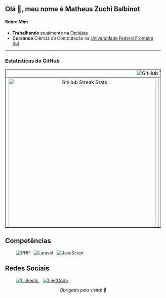 ## **Olá 👋, meu nome é Matheus Zuchi Balbinot**

#### Sobre Mim
- **Trabalhando** atualmente na [Optidata](https://www.optidata.cloud/optiwork/)
- **Cursando** Ciência da Computação na [Universidade Federal Fronteira Sul](https://www.uffs.edu.br/)

---

### Estatísticas do GitHub
<table align="center" border="1" cellspacing="0" cellpadding="10">
  <tr>
    <td colspan="2" align="center">
      <img src="https://github-profile-trophy.vercel.app/?username=matheuszuchibalbinot&theme=dracula&row=1&column=9" alt="GitHub Trophies" /> 
    </td>
  </tr>
  <tr>
    <td align="center">
      <img src="https://github-readme-streak-stats.herokuapp.com/?user=matheuszuchibalbinot&theme=dracula" alt="GitHub Streak Stats" width="477" />
    </td>
    <td align="center">
      <img src="https://github-readme-stats.vercel.app/api?username=matheuszuchibalbinot&show_icons=true&locale=pt-br&theme=dracula" alt="GitHub Stats" width="477" />
    </td>
  </tr>
</table>

## Competências
<p align="left">
  &nbsp;&nbsp;&nbsp;&nbsp;&nbsp;&nbsp;&nbsp;&nbsp;
  <img src="https://img.shields.io/badge/php-%23777BB4.svg?style=for-the-badge&logo=php&logoColor=white" alt="PHP" />
  &nbsp;
  <img src="https://img.shields.io/badge/laravel-%23FF2D20.svg?style=for-the-badge&logo=laravel&logoColor=white" alt="Laravel" />
  &nbsp;
  <img src="https://img.shields.io/badge/JavaScript-323330?style=for-the-badge&logo=javascript&logoColor=F7DF1E" alt="JavaScript" />
</p>

## Redes Sociais
<p align="left">
  &nbsp;&nbsp;&nbsp;&nbsp;&nbsp;&nbsp;&nbsp;&nbsp;
  <a href="https://www.linkedin.com/in/matheus-zuchi-balbinot-23a82b241/" target="_blank">
    <img src="https://img.shields.io/badge/LinkedIn-0077B5?style=for-the-badge&logo=linkedin&logoColor=white" alt="LinkedIn" />
  </a>
  &nbsp;&nbsp;
  <a href="https://leetcode.com/u/matheusbalbinotzuchi/" target="_blank">
    <img src="https://img.shields.io/badge/LeetCode-FFA116.svg?style=for-the-badge&logo=leetcode&logoColor=white" alt="LeetCode" />
  </a>
</p>

<p align="center">
  <em>Obrigado pela visita! 🚀</em>
</p>